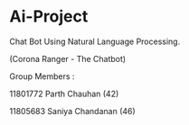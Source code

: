 # Ai-Project
Chat Bot Using Natural Language Processing.

(Corona Ranger - The Chatbot)

Group Members :

11801772   Parth Chauhan  (42)

11805683  Saniya Chandanan (46)
